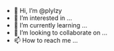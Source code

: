 - 👋 Hi, I’m @plylzy
- 👀 I’m interested in ...
- 🌱 I’m currently learning ...
- 💞️ I’m looking to collaborate on ...
- 📫 How to reach me ...

<!---
plylzy/plylzy is a ✨ special ✨ repository because its `README.md` (this file) appears on your GitHub profile.
You can click the Preview link to take a look at your changes.
--->
